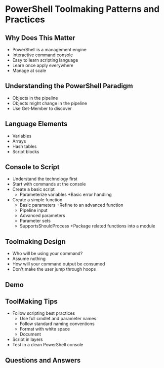 # PowerShell Toolmaking Patterns and Practices

## Why Does This Matter

+ PowerShell is a management engine
+ Interactive command console
+ Easy to learn scripting language
+ Learn once apply everywhere
+ Manage at scale

## Understanding the PowerShell Paradigm

+ Objects in the pipeline
+ Objects might change in the pipeline
+ Use Get-Member to discover

## Language Elements

+ Variables
+ Arrays
+ Hash tables
+ Script blocks

## Console to Script

+ Understand the technology first
+ Start with commands at the console
+ Create a basic script
  + Parameterize variables
  +Basic error handling
+ Create a simple function
  + Basic parameters
+Refine to an advanced function
  + Pipeline input
  + Advanced parameters
  + Parameter sets
  + SupportsShouldProcess
+Package related functions into a module

## Toolmaking Design

+ Who will be using your command?
+ Assume nothing
+ How will your command output be consumed
+ Don't make the user jump through hoops

## Demo

## ToolMaking Tips

+ Follow scripting best practices
  + Use full cmdlet and parameter names
  + Follow standard naming conventions
  + Format with white space
  + Document
+ Script in layers
+ Test in a clean PowerShell console

## Questions and Answers
